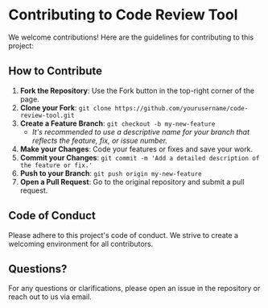 # Contributing to Code Review Tool

We welcome contributions! Here are the guidelines for contributing to this project:

## How to Contribute
1. **Fork the Repository**: Use the Fork button in the top-right corner of the page.
2. **Clone your Fork**: `git clone https://github.com/yourusername/code-review-tool.git`
3. **Create a Feature Branch**: `git checkout -b my-new-feature`
   - *It's recommended to use a descriptive name for your branch that reflects the feature, fix, or issue number.*
4. **Make your Changes**: Code your features or fixes and save your work.
5. **Commit your Changes**: `git commit -m 'Add a detailed description of the feature or fix.'`
6. **Push to your Branch**: `git push origin my-new-feature`
7. **Open a Pull Request**: Go to the original repository and submit a pull request.

## Code of Conduct
Please adhere to this project's code of conduct. We strive to create a welcoming environment for all contributors.

## Questions?
For any questions or clarifications, please open an issue in the repository or reach out to us via email.